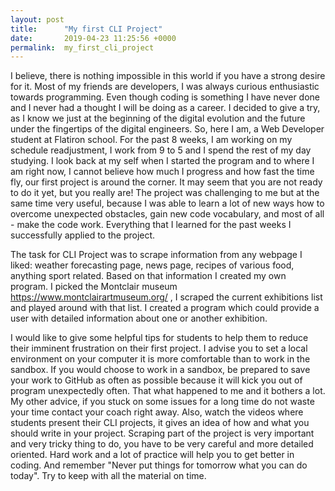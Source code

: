 ```yaml
---
layout: post
title:      "My first CLI Project"
date:       2019-04-23 11:25:56 +0000
permalink:  my_first_cli_project
---
```



I believe, there is nothing impossible in this world if you have a strong desire for it. Most of my friends are developers, I was always curious enthusiastic towards programming. Even though coding is something I have never done and I never had a thought I will be doing as a career. I decided to give a try, as I know we just at the beginning of the digital evolution and the future under the fingertips of the digital engineers.  So, here I am, a Web Developer student at Flatiron school. For the past 8 weeks, I am working on my schedule readjustment, I work from 9 to 5 and I spend the rest of my day studying. I look back at my self when I started the program and to where I am right now, I cannot believe how much I progress and how fast the time fly, our first project is around the corner. It may seem that you are not ready to do it yet, but you really are! The project was challenging to me but at the same time very useful, because I was able to learn a lot of new ways how to overcome unexpected obstacles, gain new code vocabulary, and most of all - make the code work. Everything that I learned for the past weeks I successfully applied to the project.

  The task for CLI Project was to scrape information from any webpage I liked: weather forecasting page, news page, recipes of various food, anything sport related. Based on that information I created my own program. I picked the Montclair museum https://www.montclairartmuseum.org/  , I scraped the current exhibitions list and played around with that list. I created a program which could provide a user with detailed information about one or another exhibition.

  I would like to give some helpful tips for students to help them to reduce their imminent frustration on their first project. I advise you to set a local environment on your computer it is more comfortable than to work in the sandbox. If you would choose to work in a sandbox, be prepared to save your work to GitHub as often as possible because it will kick you out of program unexpectedly often. That what happened to me and it bothers a lot. My other advice, if you stuck on some issues for a long time do not waste your time contact your coach right away. Also, watch the videos where students present their CLI projects, it gives an idea of how and what you should write in your project. Scraping part of the project is very important and very tricky thing to do, you have to be very careful and more detailed oriented. Hard work and a lot of practice will help you to get better in coding. And remember "Never put things for tomorrow what you can do today". Try to keep with all the material on time.

